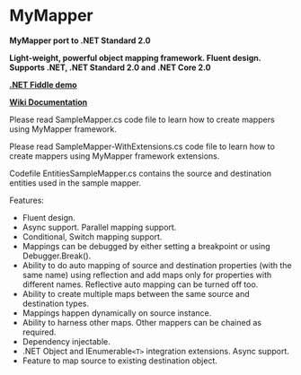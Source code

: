 # MyMapper

**MyMapper port to .NET Standard 2.0**

**Light-weight, powerful object mapping framework. Fluent design.**
**Supports .NET, .NET Standard 2.0 and .NET Core 2.0**

[**.NET Fiddle demo**](https://dotnetfiddle.net/1WB7py)

[**Wiki Documentation**](https://github.com/VeritasSoftware/MyMapperNetStandard2.0/wiki/Using-MyMapper-extensions)

Please read SampleMapper.cs code file to learn how to create mappers using MyMapper framework.

Please read SampleMapper-WithExtensions.cs code file to learn how to create mappers using MyMapper framework extensions.

Codefile EntitiesSampleMapper.cs contains the source and destination entities used in the sample mapper.

Features:

*	Fluent design.
*	Async support. Parallel mapping support.
*	Conditional, Switch mapping support.
*	Mappings can be debugged by either setting a breakpoint or using Debugger.Break().
*	Ability to do auto mapping of source and destination properties (with the same name) using reflection 
	and add maps only for properties with different names. Reflective auto mapping can be turned off too.
*	Ability to create multiple maps between the same source and destination types.
*	Mappings happen dynamically on source instance.
*	Ability to harness other maps. Other mappers can be chained as required.
*	Dependency injectable.
*	.NET Object and IEnumerable`<T>` integration extensions. Async support.
*	Feature to map source to existing destination object.